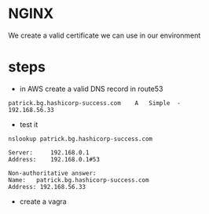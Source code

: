 # NGINX

We create a valid certificate we can use in our environment

# steps

- in AWS create a valid DNS record in route53
```
patrick.bg.hashicorp-success.com	A	Simple	-	
192.168.56.33
```
- test it
```
nslookup patrick.bg.hashicorp-success.com

Server:		192.168.0.1
Address:	192.168.0.1#53

Non-authoritative answer:
Name:	patrick.bg.hashicorp-success.com
Address: 192.168.56.33
```

- create a vagra

